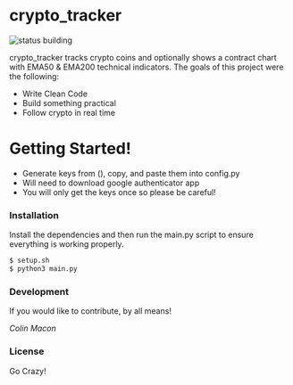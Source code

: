 # crypto_tracker

![status building](https://img.shields.io/badge/status-building-brightgreen.svg?style=flat)


crypto_tracker tracks crypto coins and optionally shows a contract chart with EMA50 & EMA200 technical indicators. The goals of this project were the following:

  - Write Clean Code
  - Build something practical
  - Follow crypto in real time



# Getting Started!

  - Generate keys from (), copy, and paste them into config.py
  - Will need to download google authenticator app 
  - You will only get the keys once so please be careful!

### Installation
Install the dependencies and then run the main.py script to ensure everything is working properly.

```sh
$ setup.sh
$ python3 main.py
```

### Development
If you would like to contribute, by all means!

*Colin Macon*

### License

Go Crazy!
